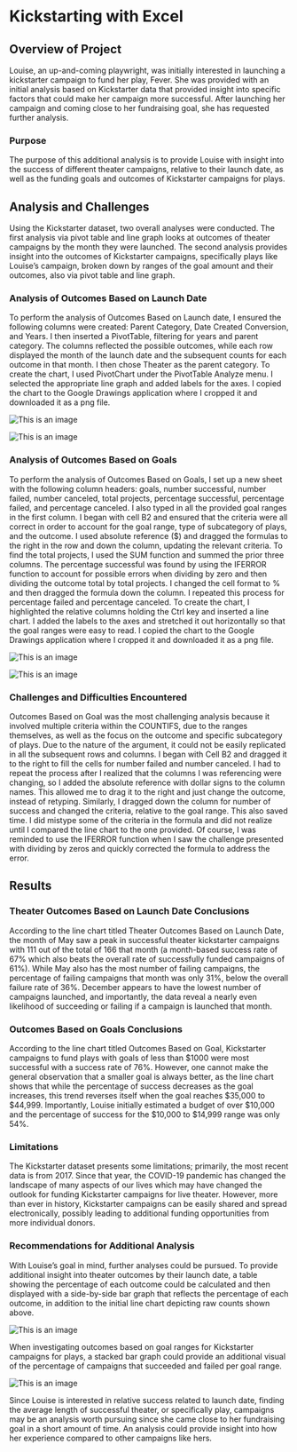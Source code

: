 # Kickstarting with Excel

## Overview of Project
Louise, an up-and-coming playwright, was initially interested in launching a kickstarter campaign to fund her play, Fever. She was provided with an initial analysis based on Kickstarter data that provided insight into specific factors that could make her campaign more successful. After launching her campaign and coming close to her fundraising goal, she has requested further analysis.

### Purpose
The purpose of this additional analysis is to provide Louise with insight into the success of different theater campaigns, relative to their launch date, as well as the funding goals and outcomes of Kickstarter campaigns for plays. 

## Analysis and Challenges
Using the Kickstarter dataset, two overall analyses were conducted. The first analysis via pivot table and line graph looks at outcomes of theater campaigns by the month they were launched. The second analysis provides insight into the outcomes of Kickstarter campaigns, specifically plays like Louise’s campaign, broken down by ranges of the goal amount and their outcomes, also via pivot table and line graph.  

### Analysis of Outcomes Based on Launch Date
To perform the analysis of Outcomes Based on Launch date, I ensured the following columns were created: Parent Category, Date Created Conversion, and Years. I then inserted a PivotTable, filtering for years and parent category. The columns reflected the possible outcomes, while each row displayed the month of the launch date and the subsequent counts for each outcome in that month. I then chose Theater as the parent category. To create the chart, I used PivotChart under the PivotTable Analyze menu. I selected the appropriate line graph and added labels for the axes. I copied the chart to the Google Drawings application where I cropped it and downloaded it as a png file. 

![This is an image](https://github.com/mmstrouth/kickstarter-analysis/blob/9fd334dcfdba89573f19830110244dddede0632b/Theater_Outcomes_PivotTable.png)

![This is an image](https://github.com/mmstrouth/kickstarter-analysis/blob/eea25568d67e6824a6c234b3de216bcb1f9cb4e3/Theater_Outcomes_vs_Launch.png)

### Analysis of Outcomes Based on Goals
To perform the analysis of Outcomes Based on Goals, I set up a new sheet with the following column headers: goals, number successful, number failed, number canceled, total projects, percentage successful, percentage failed, and percentage canceled. I also typed in all the provided goal ranges in the first column. I began with cell B2 and ensured that the criteria were all correct in order to account for the goal range, type of subcategory of plays, and the outcome. I used absolute reference ($) and dragged the formulas to the right in the row and down the column, updating the relevant criteria. To find the total projects, I used the SUM function and summed the prior three columns. The percentage successful was found by using the IFERROR function to account for possible errors when dividing by zero and then dividing the outcome total by total projects. I changed the cell format to % and then dragged the formula down the column. I repeated this process for percentage failed and percentage canceled. To create the chart, I highlighted the relative columns holding the Ctrl key and inserted a line chart. I added the labels to the axes and stretched it out horizontally so that the goal ranges were easy to read. I copied the chart to the Google Drawings application where I cropped it and downloaded it as a png file. 

![This is an image](https://github.com/mmstrouth/kickstarter-analysis/blob/f8250f06bfd2e8f715e878037499dea9d3ad24a0/Outcomes_Formula_example.png)
 
![This is an image](https://github.com/mmstrouth/kickstarter-analysis/blob/6c8563fd7da360ad71d9fd3756dc15c1a040f9be/Outcomes_vs_Goals.png)

### Challenges and Difficulties Encountered
Outcomes Based on Goal was the most challenging analysis because it involved multiple criteria within the COUNTIFS, due to the ranges themselves, as well as the focus on the outcome and specific subcategory of plays. Due to the nature of the argument, it could not be easily replicated in all the subsequent rows and columns. I began with Cell B2 and dragged it to the right to fill the cells for number failed and number canceled. I had to repeat the process after I realized that the columns I was referencing were changing, so I added the absolute reference with dollar signs to the column names. This allowed me to drag it to the right and just change the outcome, instead of retyping. Similarly, I dragged down the column for number of success and changed the criteria, relative to the goal range. This also saved time. I did mistype some of the criteria in the formula and did not realize until I compared the line chart to the one provided. Of course, I was reminded to use the IFERROR function when I saw the challenge presented with dividing by zeros and quickly corrected the formula to address the error. 


## Results
### Theater Outcomes Based on Launch Date Conclusions
According to the line chart titled Theater Outcomes Based on Launch Date, the month of May saw a peak in successful theater kickstarter campaigns with 111 out of the total of 166 that month (a month-based success rate of 67% which also beats the overall rate of successfully funded campaigns of 61%). While May also has the most number of failing campaigns, the percentage of failing campaigns that month was only 31%, below the overall failure rate of 36%. December appears to have the lowest number of campaigns launched, and importantly, the data reveal a nearly even likelihood of succeeding or failing if a campaign is launched that month. 

### Outcomes Based on Goals Conclusions
According to the line chart titled Outcomes Based on Goal, Kickstarter campaigns to fund plays with goals of less than $1000 were most successful with a success rate of 76%. However, one cannot make the general observation that a smaller goal is always better, as the line chart shows that while the percentage of success decreases as the goal increases, this trend reverses itself when the goal reaches $35,000 to $44,999. Importantly, Louise initially estimated a budget of over $10,000 and the percentage of success for the $10,000 to $14,999 range was only 54%. 

### Limitations
The Kickstarter dataset presents some limitations; primarily, the most recent data is from 2017. Since that year, the COVID-19 pandemic has changed the landscape of many aspects of our lives which may have changed the outlook for funding Kickstarter campaigns for live theater. However, more than ever in history, Kickstarter campaigns can be easily shared and spread electronically, possibly leading to additional funding opportunities from more individual donors. 

### Recommendations for Additional Analysis
With Louise’s goal in mind, further analyses could be pursued. To provide additional insight into theater outcomes by their launch date, a table showing the percentage of each outcome could be calculated and then displayed with a side-by-side bar graph that reflects the percentage of each outcome, in addition to the initial line chart depicting raw counts shown above. 

![This is an image](https://github.com/mmstrouth/kickstarter-analysis/blob/23ce8e0d2d78b989cd30a57e92c5c459528e490d/Theater_Outcomes_Percent.png)

When investigating outcomes based on goal ranges for Kickstarter campaigns for plays, a stacked bar graph could provide an additional visual of the percentage of campaigns that succeeded and failed per goal range. 

![This is an image](https://github.com/mmstrouth/kickstarter-analysis/blob/938854a1cb8dcf5a42c71563691e715f3f05670c/Outcomes_vs_Goals_bar.png)

Since Louise is interested in relative success related to launch date, finding the average length of successful theater, or specifically play, campaigns may be an analysis worth pursuing since she came close to her fundraising goal in a short amount of time. An analysis could provide insight into how her experience compared to other campaigns like hers. 
